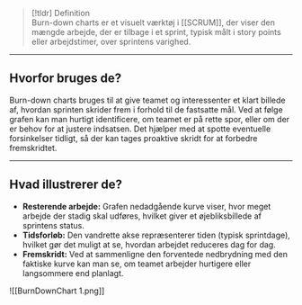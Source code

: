 
>[!tldr] Definition  
>Burn-down charts er et visuelt værktøj i [[SCRUM]], der viser den mængde arbejde, der er tilbage i et sprint, typisk målt i story points eller arbejdstimer, over sprintens varighed.

---

## Hvorfor bruges de?  
Burn-down charts bruges til at give teamet og interessenter et klart billede af, hvordan sprinten skrider frem i forhold til de fastsatte mål. Ved at følge grafen kan man hurtigt identificere, om teamet er på rette spor, eller om der er behov for at justere indsatsen. Det hjælper med at spotte eventuelle forsinkelser tidligt, så der kan tages proaktive skridt for at forbedre fremskridtet.

---

## Hvad illustrerer de?  
- **Resterende arbejde:** Grafen nedadgående kurve viser, hvor meget arbejde der stadig skal udføres, hvilket giver et øjebliksbillede af sprintens status.  
- **Tidsforløb:** Den vandrette akse repræsenterer tiden (typisk sprintdage), hvilket gør det muligt at se, hvordan arbejdet reduceres dag for dag.  
- **Fremskridt:** Ved at sammenligne den forventede nedbrydning med den faktiske kurve kan man se, om teamet arbejder hurtigere eller langsommere end planlagt.

![[BurnDownChart 1.png]]